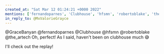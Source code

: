 ```yaml
---
created_at: "Sat Mar 12 01:24:21 +0000 2022"
mentions: ['fernandoparnes', 'Clubhouse', 'hfsmn', 'robertoblake', 'the_artech']
in_reply_to: @MxValorieGrayce
---
```


@GraceBanyan @fernandoparnes @Clubhouse @hfsmn @robertoblake @the_artech Oh, perfect! As I said, haven't been on clubhouse much 😅

I'll check out the replay!